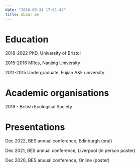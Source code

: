 ```yaml
---
date: "2016-08-24 17:51:42"
title: About me
---
```


# Education
2018-2022 PhD, University of Bristol

2015-2018 MRes, Nanjing University

2011-2015 Undergraduate, Fujian A&F university

# Academic organisations

2019 - British Ecological Society

# Presentations

Dec 2022, BES annual conference, Edinburgh (oral)

Dec 2021, BES annual conference, Liverpool (in person poster)

Dec 2020, BES anuual conference, Online (poster)
